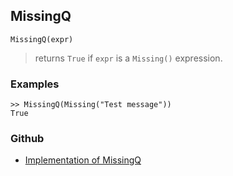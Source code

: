 ## MissingQ

```
MissingQ(expr)
```

> returns `True` if `expr` is a `Missing()` expression.

### Examples

```
>> MissingQ(Missing("Test message"))
True
```

### Github

* [Implementation of MissingQ](https://github.com/axkr/symja_android_library/blob/master/symja_android_library/matheclipse-core/src/main/java/org/matheclipse/core/expression/BuiltInSymbol.java#L1090) 
